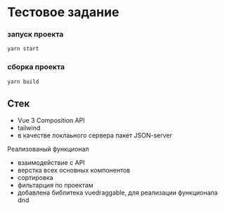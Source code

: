 # Тестовое задание
### запуск проекта 
```sh
yarn start
```
### сборка проекта
```sh
yarn build
```

## Стек
* Vue 3 Composition API
* tailwind
* в качестве локлаьного сервера пакет JSON-server

Реализованый функционал 
* взаимодействие с API
* верстка всех основных компонентов
* сортировка
* фильтарция по проектам 
* добавлена библитека vuedraggable, для реализации функционала dnd

